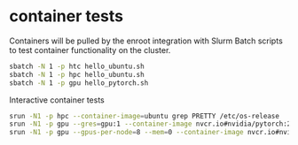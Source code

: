# container tests
Containers will be pulled by the enroot integration with Slurm
Batch scripts to test container functionality on the cluster. 

```bash
sbatch -N 1 -p htc hello_ubuntu.sh
sbatch -N 1 -p hpc hello_ubuntu.sh
sbatch -N 1 -p gpu hello_pytorch.sh
```

Interactive container tests

```bash
srun -N1 -p hpc --container-image=ubuntu grep PRETTY /etc/os-release
srun -N1 -p gpu --gres=gpu:1 --container-image nvcr.io#nvidia/pytorch:24.03-py3 python -c 'import torch ; print(torch.__version__)'
srun -N1 -p gpu --gpus-per-node=8 --mem=0 --container-image nvcr.io#nvidia/pytorch:24.03-py3 --pty bash
``` 